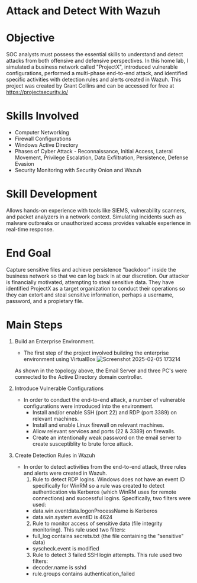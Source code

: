 # Attack and Detect With Wazuh
# Objective
SOC analysts must possess the essential skills to understand and detect attacks from both offensive and defensive perspectives. In this home lab, I simulated a business network called "ProjectX", introduced vulnerable configurations, performed a multi-phase end-to-end attack, and identified specific activities with detection rules and alerts created in Wazuh. 
This project was created by Grant Collins and can be accessed for free at https://projectsecurity.io/
# Skills Involved
  * Computer Networking
  * Firewall Configurations
  * Windows Active Directory
  * Phases of Cyber Attack - Reconnaissance, Initial Access, Lateral Movement, Privilege Escalation, Data Exfiltration, Persistence, Defense Evasion
  * Security Monitoring with Security Onion and Wazuh
# Skill Development
  Allows hands-on experience with tools like SIEMS, vulnerability scanners, and packet analyzers in a network context.
  Simulating incidents such as malware outbreaks or unauthorized access provides valuable experience in real-time response.
# End Goal
  Capture sensitive files and achieve persistence "backdoor" inside the business network so that we can log back in at our discretion. Our attacker is financially motivated, attempting to steal   sensitive data. They have identified ProjectX as a target organization to conduct their operations so they can extort and steal sensitive information, perhaps a username, password, and a propietary file.
# Main Steps
1. Build an Enterprise Environment.
   - The first step of the project involved building the enterprise environment using VirtualBox
![Screenshot 2025-02-05 173214](https://github.com/user-attachments/assets/c947abc2-27de-4d0b-b80b-503681dfdf4c)

    As shown in the topology above, the Email Server and three PC's were connected to the Active Directory domain controller.
2. Introduce Vulnerable Configurations
   - In order to conduct the end-to-end attack, a number of vulnerable configurations were introduced into the environment.
     * Install and/or enable SSH (port 22) and RDP (port 3389) on relevant machines.
     * Install and enable Linux firewall on relevant machines.
     * Allow relevant services and ports (22 & 3389) on firewalls.
     * Create an intentionally weak password on the email server to create susceptiblity to brute force attack.
3. Create Detection Rules in Wazuh
   - In order to detect activities from the end-to-end attack, three rules and alerts were created in Wazuh.
     1. Rule to detect RDP logins. Windows does not have an event ID specifically for WinRM so a rule was created to detect authentication via Kerberos (which WinRM uses for remote connections) and successful logins. Specifically, two filters         were used:
       - data.win.eventdata.logonProcessName is Kerberos
       - data.win.system.eventID is 4624
     2. Rule to monitor access of sensitive data (file integrity monitoring). This rule used two filters:
       - full_log contains secrets.txt (the file containing the "sensitive" data)
       - syscheck.event is modified
     3. Rule to detect 3 failed SSH login attempts. This rule used two filters:
       - decoder.name is sshd
       - rule.groups contains authentication_failed
